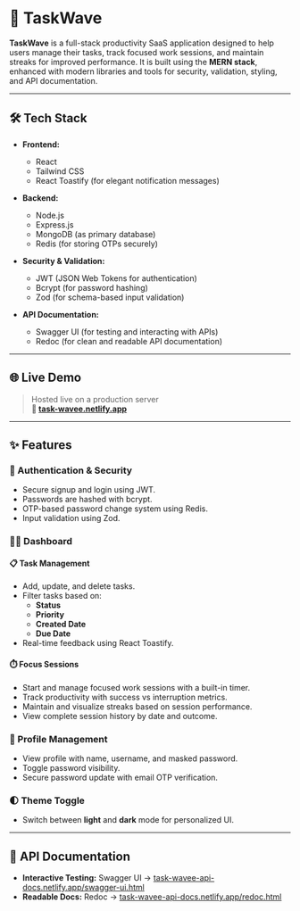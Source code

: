 # 🚀 TaskWave

**TaskWave** is a full-stack productivity SaaS application designed to help users manage their tasks, track focused work sessions, and maintain streaks for improved performance. It is built using the **MERN stack**, enhanced with modern libraries and tools for security, validation, styling, and API documentation.

---

## 🛠 Tech Stack

- **Frontend:**
  - React
  - Tailwind CSS
  - React Toastify (for elegant notification messages)

- **Backend:**
  - Node.js
  - Express.js
  - MongoDB (as primary database)
  - Redis (for storing OTPs securely)

- **Security & Validation:**
  - JWT (JSON Web Tokens for authentication)
  - Bcrypt (for password hashing)
  - Zod (for schema-based input validation)

- **API Documentation:**
  - Swagger UI (for testing and interacting with APIs)
  - Redoc (for clean and readable API documentation)

---

## 🌐 Live Demo

> Hosted live on a production server  
> **🔗 [task-wavee.netlify.app](#)** 

---

## ✨ Features

### 🔐 Authentication & Security
- Secure signup and login using JWT.
- Passwords are hashed with bcrypt.
- OTP-based password change system using Redis.
- Input validation using Zod.

### 🧑‍💻 Dashboard

#### 📋 Task Management
- Add, update, and delete tasks.
- Filter tasks based on:
  - **Status**
  - **Priority**
  - **Created Date**
  - **Due Date**
- Real-time feedback using React Toastify.

#### ⏱️ Focus Sessions
- Start and manage focused work sessions with a built-in timer.
- Track productivity with success vs interruption metrics.
- Maintain and visualize streaks based on session performance.
- View complete session history by date and outcome.

### 👤 Profile Management
- View profile with name, username, and masked password.
- Toggle password visibility.
- Secure password update with email OTP verification.

### 🌓 Theme Toggle
- Switch between **light** and **dark** mode for personalized UI.

---

## 📘 API Documentation

- **Interactive Testing:** Swagger UI → [task-wavee-api-docs.netlify.app/swagger-ui.html](#)
- **Readable Docs:** Redoc → [task-wavee-api-docs.netlify.app/redoc.html](#)
